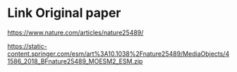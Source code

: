 # Link Original paper

https://www.nature.com/articles/nature25489/

https://static-content.springer.com/esm/art%3A10.1038%2Fnature25489/MediaObjects/41586_2018_BFnature25489_MOESM2_ESM.zip
